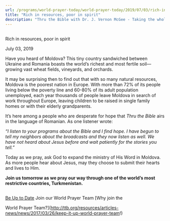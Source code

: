 ```yaml
---
url: /programs/world-prayer-today/world-prayer-today/2019/07/03/rich-in-resources-poor-in-spirit
title: "Rich in resources, poor in spirit"
description: "Thru the Bible with Dr. J. Vernon McGee - Taking the whole Word to the whole world"
---
```







## 
 Rich in resources, poor in spirit


July 03, 2019




Have you heard of Moldova? This tiny country sandwiched between Ukraine and Romania boasts the world’s richest and most fertile soil—growing vast wheat fields, vineyards, and orchards. 


It may be surprising then to find out that with so many natural resources, Moldova is the poorest nation in Europe. With more than 72% of its people living below the poverty line and 60-80% of its adult population unemployed, each year thousands of people leave Moldova in search of work throughout Europe, leaving children to be raised in single family homes or with their elderly grandparents.


It’s here among a people who are desperate for hope that *Thru the Bible* airs in the language of Romanian. As one listener wrote:


*“I listen to your programs about the Bible and I find hope. I have begun to tell my neighbors about the broadcasts and they now listen as well. We have not heard about Jesus before and wait patiently for the stories you tell.”*


Today as we pray, ask God to expand the ministry of His Word in Moldova. As more people hear about Jesus, may they choose to submit their hearts and lives to Him.


**Join us tomorrow as we pray our way through one of the world’s most restrictive countries, Turkmenistan.** 


   









## 




[Be Up to Date](http://feeds.feedburner.com/WorldPrayerToday "World Prayer Today RSS Feed")
Join our World Prayer Team
[Why join the  

World Prayer Team?](http://ttb.org/resources/articles-news/news/2017/03/26/keep-it-up-world-prayer-team!)




